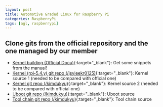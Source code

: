 ```yaml
---
layout: post
title: Automotive Graded Linux for Raspberry Pi
categories: RaspberryPi 
tags: [agl, raspberrypi]
---
```


## Clone gits from the official repository and the one managed by our member

- [Kernel building (Official Docu)](<https://www.raspberrypi.org/documentation/linux/kernel/building.md>){:target="_blank"}: Get some snippets from the manual!
- [Kernel (rpi-5.4.y) git repo (/jsyleekr0125)](<https://bitbucket.org/jayleekr0125/rpi-5.4.y/src/master/>){:target="_blank"}: Kernel source 1 (needed to be compared with official one)
- [Kernel git repo (/kimdukyu)](<https://github.com/kimdukyu/rpi4-kernel>){:target="_blank"}: Kernel source 2 (needed to be compared with official one)
- [Uboot git repo (/kimdukyu)](<https://github.com/kimdukyu/rpi4-uboot>){:target="_blank"}: Uboot source
- [Tool chain git repo (/kimdukyu)](<https://github.com/kimdukyu/rpi4-toolchain>){:target="_blank"}: Tool chain source

